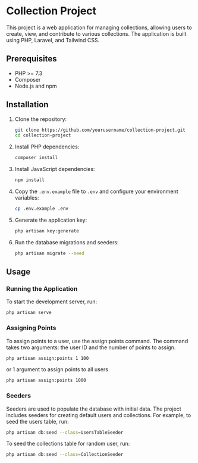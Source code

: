 # Collection Project

This project is a web application for managing collections, allowing users to create, view, and contribute to various collections. The application is built using PHP, Laravel, and Tailwind CSS.

## Prerequisites

- PHP \>= 7.3
- Composer
- Node.js and npm

## Installation

1. Clone the repository:
    ```sh
    git clone https://github.com/yourusername/collection-project.git
    cd collection-project
    ```

2. Install PHP dependencies:
    ```sh
    composer install
    ```

3. Install JavaScript dependencies:
    ```sh
    npm install
    ```

4. Copy the `.env.example` file to `.env` and configure your environment variables:
    ```sh
    cp .env.example .env
    ```

5. Generate the application key:
    ```sh
    php artisan key:generate
    ```

6. Run the database migrations and seeders:
    ```sh
    php artisan migrate --seed
    ```

## Usage

### Running the Application

To start the development server, run:
```sh
php artisan serve
```
### Assigning Points

To assign points to a user, use the assign:points command. The command takes two arguments: the user ID and the number of points to assign.

```sh
php artisan assign:points 1 100
```

or 1 argument to assign points to all users

```sh
php artisan assign:points 1000
```

### Seeders

Seeders are used to populate the database with initial data. The project includes seeders for creating default users and collections.
For example, to seed the users table, run:
```sh
php artisan db:seed --class=UsersTableSeeder  
```

To seed the collections table for random user, run:

```sh
php artisan db:seed --class=CollectionSeeder
```  

